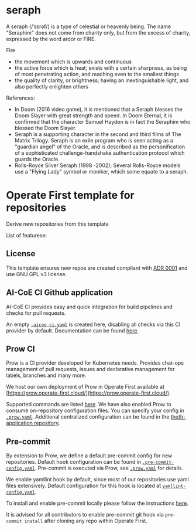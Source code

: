 # seraph
A seraph (/ˈsɛrəf/) is a type of celestial or heavenly being.
The name "Seraphim" does not come from charity only, but from the excess of charity, expressed by the word ardor or FIRE.

Fire
 - the movement which is upwards and continuous
 - the active force which is heat; exists with a certain sharpness, as being of most penetrating action, and reaching even to the smallest things
 - the quality of clarity, or brightness; having an inextinguishable light, and also perfectly enlighten others

References:
- In Doom (2016 video game), it is mentioned that a Seraph blesses the Doom Slayer with great strength and speed. In Doom Eternal, it is confirmed that the character Samuel Hayden is in fact the Seraphim who blessed the Doom Slayer.
- Seraph is a supporting character in the second and third films of The Matrix Trilogy. Seraph is an exile program who is seen acting as a "guardian angel" of the Oracle, and is described as the personification of a sophisticated challenge-handshake authentication protocol which guards the Oracle.
- Rolls-Royce Silver Seraph (1998 -2002); Several Rolls-Royce models use a "Flying Lady" symbol or moniker, which some equate to a seraph.


# Operate First template for repositories

Derive new repositories from this template

List of featurese:

## License

This template ensures new repos are created compliant with [ADR 0001](https://www.operate-first.cloud/blueprints/blueprint/docs/adr/0001-use-gpl3-as-license.md) and use GNU GPL v3 license.

## AI-CoE CI Github application

AI-CoE CI provides easy and quick integration for build pipelines and checks for pull requests.

An empty [`.aicoe-ci.yaml`](.aicoe-ci.yaml) is created here, disabling all checks via this CI provider by default. Documentation can be found [here](https://github.com/AICoE/aicoe-ci/).

## Prow CI

Prow is a CI provider developed for Kubernetes needs. Provides chat-ops management of pull requests, issues and declarative management for labels, branches and many more.

We host our own deployment of Prow in Operate First available at [https://prow.operate-first.cloud/](https://prow.operate-first.cloud/).

Supported commands are listed [here](https://prow.operate-first.cloud/command-help). We have also enabled Prow to consume on-repository configuration files. You can specify your config in [`.prow.yaml`](.prow.yaml). Additional centralized configuration can be found in the [thoth-application repository](https://github.com/thoth-station/thoth-application/tree/master/prow/overlays/cnv-prod).

## Pre-commit

By extension to Prow, we define a default pre-commit config for new repositories. Default hook configuration can be found in [`.pre-commit-config.yaml`](.pre-commit-config.yaml). Pre-commit is executed via Prow, see [`.prow.yaml`](.prow.yaml) for details.

We enable yamllint hook by default, since most of our repositories use yaml files extensively. Default configuration for this hook is located at [`yamllint-config.yaml`](yamllint-config.yaml).

To install and enable pre-commit locally please follow the instructions [here](https://pre-commit.com/#quick-start).

It is advised for all contributors to enable pre-commit git hook via `pre-commit install` after cloning any repo within Operate First.
